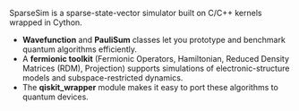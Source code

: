 SparseSim is a sparse-state-vector simulator built on C/C++ kernels wrapped in Cython.

- **Wavefunction** and **PauliSum** classes let you prototype and benchmark quantum algorithms efficiently.  
- A **fermionic toolkit** (Fermionic Operators, Hamiltonian, Reduced Density Matrices (RDM), Projection) supports simulations of electronic-structure models and subspace-restricted dynamics.  
- The **qiskit_wrapper** module makes it easy to port these algorithms to quantum devices.
